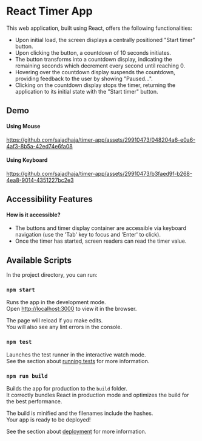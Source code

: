 # React Timer App

This web application, built using React, offers the following functionalities:

- Upon initial load, the screen displays a centrally positioned "Start timer" button.
- Upon clicking the button, a countdown of 10 seconds initiates.
- The button transforms into a countdown display, indicating the remaining seconds which decrement every second until reaching 0.
- Hovering over the countdown display suspends the countdown, providing feedback to the user by showing "Paused...".
- Clicking on the countdown display stops the timer, returning the application to its initial state with the "Start timer" button.

## Demo

#### Using Mouse
https://github.com/sajadhaja/timer-app/assets/29910473/048204a6-e0a6-4af3-8b5a-42ed74e6fa08


####  Using Keyboard
https://github.com/sajadhaja/timer-app/assets/29910473/b3faed9f-b268-4ea8-9014-4351227bc2e3

## Accessibility Features
#### How is it accessible?
- The buttons and timer display container are accessible via keyboard navigation (use the 'Tab' key to focus and 'Enter' to click).
- Once the timer has started, screen readers can read the timer value.

## Available Scripts

In the project directory, you can run:

### `npm start`

Runs the app in the development mode.\
Open [http://localhost:3000](http://localhost:3000) to view it in the browser.

The page will reload if you make edits.\
You will also see any lint errors in the console.

### `npm test`

Launches the test runner in the interactive watch mode.\
See the section about [running tests](https://facebook.github.io/create-react-app/docs/running-tests) for more information.

### `npm run build`

Builds the app for production to the `build` folder.\
It correctly bundles React in production mode and optimizes the build for the best performance.

The build is minified and the filenames include the hashes.\
Your app is ready to be deployed!

See the section about [deployment](https://facebook.github.io/create-react-app/docs/deployment) for more information.

